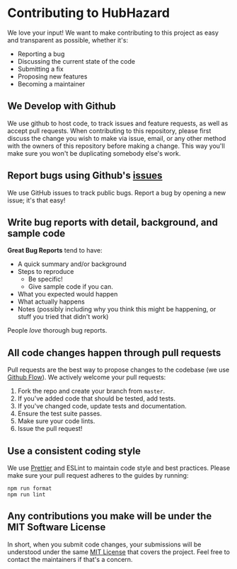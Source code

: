 # Contributing to HubHazard

We love your input! We want to make contributing to this project as easy and transparent as possible, whether it's:

- Reporting a bug
- Discussing the current state of the code
- Submitting a fix
- Proposing new features
- Becoming a maintainer

## We Develop with Github

We use github to host code, to track issues and feature requests, as well as accept pull requests.
When contributing to this repository, please first discuss the change you wish to make via issue,
email, or any other method with the owners of this repository before making a change.
This way you'll make sure you won't be duplicating somebody else's work.

## Report bugs using Github's [issues][issues]

We use GitHub issues to track public bugs. Report a bug by opening a new issue; it's that easy!

## Write bug reports with detail, background, and sample code

**Great Bug Reports** tend to have:

- A quick summary and/or background
- Steps to reproduce
  - Be specific!
  - Give sample code if you can.
- What you expected would happen
- What actually happens
- Notes (possibly including why you think this might be happening, or stuff you tried that didn't work)

People _love_ thorough bug reports.

## All code changes happen through pull requests

Pull requests are the best way to propose changes to the codebase (we use [Github Flow](https://guides.github.com/introduction/flow/index.html)). We actively welcome your pull requests:

1. Fork the repo and create your branch from `master`.
2. If you've added code that should be tested, add tests.
3. If you've changed code, update tests and documentation.
4. Ensure the test suite passes.
5. Make sure your code lints.
6. Issue the pull request!

## Use a consistent coding style

We use [Prettier](https://prettier.io/) and ESLint to maintain code style and best practices.
Please make sure your pull request adheres to the guides by running:

```
npm run format
npm run lint
```

## Any contributions you make will be under the MIT Software License

In short, when you submit code changes, your submissions will be understood under the same [MIT License](http://choosealicense.com/licenses/mit/) that covers the project. Feel free to contact the maintainers if that's a concern.

[issues]: https://github.com/hubhazard/hubhazard-basic-template/issues
